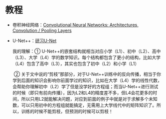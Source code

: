 # 教程

- 卷积神经网络：[Convolutional Neural Networks: Architectures, Convolution / Pooling Layers](https://cs231n.github.io/convolutional-networks/)

- U-Net++：[研习U-Net](https://zhuanlan.zhihu.com/p/44958351)

    我的理解：① U-Net++的嵌套结构就相当对应小学（L1）、初中（L2）、高中（L3）、大学（L4）学的数学知识。每个结构都包含了更小的结构，比如大学（L4）包含了高中（L3），其实也包含了初中（L2）和小学（L1）

    ​				② 关于文中说的“剪枝”那部分，对于U-Net++训练中的反向传播，相当于你学到后面的知识会影响你前面学过的知识，比如在大学（L4）学的线性代数，会帮助你理解初中（L2）学了但是没学好的方程组；而当U-Net++进行测试的时候（即只有前向传播），因为L2和L4的精度差不多，但L4会花更多的时间，所以只用L2就能解决问题，对应到前面的例子中就是对于求解多个未知数，可以只用初中的方程组就能搞定，无需用上大学线代中的矩阵知识了。所以，训练的时候不能剪枝，但预测的时候可以剪枝！